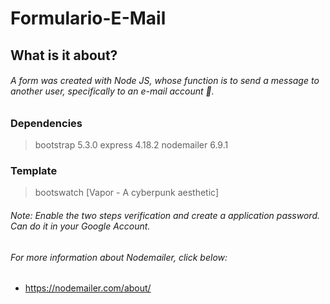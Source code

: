 # Formulario-E-Mail
## What is it about?
###### A form was created with Node JS, whose function is to send a message to another user, specifically to an e-mail account 📨.
### Dependencies
> bootstrap 5.3.0
> express 4.18.2
> nodemailer 6.9.1
### Template
> bootswatch [Vapor - A cyberpunk aesthetic]
###### Note: Enable the two steps verification and create a application password. Can do it in your Google Account.
###### For more information about Nodemailer, click below:
- https://nodemailer.com/about/
